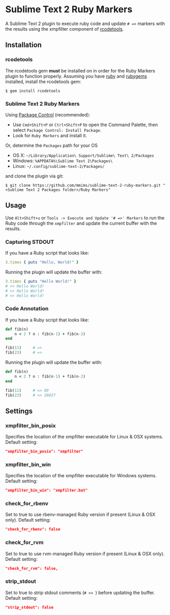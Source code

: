 # Sublime Text 2 Ruby Markers #

A Sublime Text 2 plugin to execute ruby code and update `# =>` markers with the results using the xmpfilter component of [rcodetools][0].

## Installation ##

### rcodetools ###

The rcodetools gem **must** be installed on in order for the Ruby Markers plugin to function properly. Assuming you have [ruby][1] and [rubygems][2] installed, install the rcodetools gem:

    $ gem install rcodetools

### Sublime Text 2 Ruby Markers ###

Using [Package Control][3] (recommended):

 * Use `Cmd+Shift+P` or `Ctrl+Shift+P` to open the Command Palette, then select `Package Control: Install Package`.
 * Look for `Ruby Markers` and install it.

Or, determine the `Packages` path for your OS

 * OS X: `~/Library/Application\ Support/Sublime\ Text\ 2/Packages`
 * Windows: `%APPDATA%\Sublime Text 2\Packages\`
 * Linux: `~/.config/sublime-text-2/Packages/`

and clone the plugin via git:

    $ git clone https://github.com/mmims/sublime-text-2-ruby-markers.git "<Sublime Text 2 Packages folder>/Ruby Markers"

## Usage ##

Use `Alt+Shift+u` or `Tools -> Execute and Update '# =>' Markers` to run the Ruby code through the `xmpfilter` and update the current buffer with the results.

### Capturing STDOUT ###

If you have a Ruby script that looks like:

```ruby
3.times { puts "Hello, World!" }
```
Running the plugin will update the buffer with:

```ruby
3.times { puts "Hello World!" }
# >> Hello World!
# >> Hello World!
# >> Hello World!
```

### Code Annotation ###
 
If you have a Ruby script that looks like:

```ruby
def fib(n)
    n < 2 ? n : fib(n-1) + fib(n-2)
end

fib(11)     # => 
fib(23)     # => 
```

Running the plugin will update the buffer with:

```ruby
def fib(n)
    n < 2 ? n : fib(n-1) + fib(n-2)
end

fib(11)     # => 89
fib(23)     # => 28657
```

## Settings ##

### xmpfilter_bin_posix ###

Specifies the location of the xmpfilter executable for Linux & OSX systems. Default setting:
```json
"xmpfilter_bin_posix": "xmpfilter"
```

### xmpfilter_bin_win ###

Specifies the location of the xmpfilter executable for Windows systems. Default setting:
```json
"xmpfilter_bin_win": "xmpfilter.bat"
```

### check_for_rbenv ###

Set to true to use rbenv-managed Ruby version if present (Linux & OSX only). Default setting:
```json
"check_for_rbenv": false
```

### check_for_rvm ###

Set to true to use rvm-managed Ruby version if present (Linux & OSX only). Default setting:
```json
"check_for_rvm": false,
```

### strip_stdout ###

Set to true to strip stdout comments (`# >> `) before updating the buffer. Default setting:
```json
"strip_stdout": false
```

 [0]: http://rubyforge.org/projects/rcodetools
 [1]: http://www.ruby-lang.org
 [2]: http://rubyforge.org/projects/rubygems
 [3]: http://wbond.net/sublime_packages/package_control
